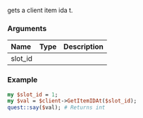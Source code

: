 gets a client item ida t.
### Arguments
**Name**|**Type**|**Description**
:---|:---|:---
slot_id||

### Example

```perl
my $slot_id = 1;
my $val = $client->GetItemIDAt($slot_id);
quest::say($val); # Returns int
```